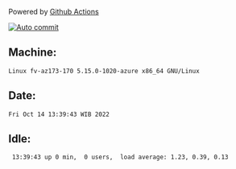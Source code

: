 Powered by [Github Actions](https://github.com/features/actions)

[![Auto commit](https://github.com/hiage/workstation/workflows/Auto%20commit/badge.svg)](https://github.com/hiage/workstation/actions?query=workflow%3A%22Auto+commit%22)

## Machine:
```
Linux fv-az173-170 5.15.0-1020-azure x86_64 GNU/Linux
```
## Date:
```
Fri Oct 14 13:39:43 WIB 2022
```
## Idle:
```
 13:39:43 up 0 min,  0 users,  load average: 1.23, 0.39, 0.13
```
